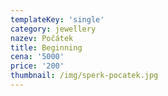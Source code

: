```yaml
---
templateKey: 'single'
category: jewellery
nazev: Počátek
title: Beginning
cena: '5000'
price: '200'
thumbnail: /img/sperk-pocatek.jpg
---
```

